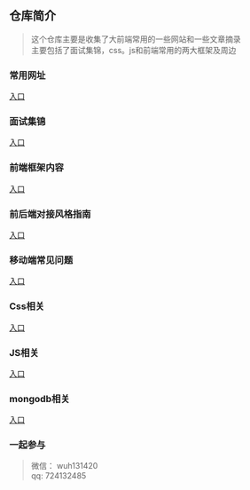 ## 仓库简介
> 这个仓库主要是收集了大前端常用的一些网站和一些文章摘录       
> 主要包括了面试集锦，css。js和前端常用的两大框架及周边

### 常用网址
[入口][uu]

### 面试集锦
[入口][interview]

### 前端框架内容
[入口][library]

### 前后端对接风格指南
[入口][guide]

### 移动端常见问题
[入口][web]

### Css相关
[入口][css]

### JS相关
[入口][js]

### mongodb相关
[入口][mongodb]

### 一起参与

> 微信： wuh131420       
> qq: 724132485


[uu]: https://github.com/stack-wuh/webSource/blob/master/%E5%B8%B8%E7%94%A8%E7%BD%91%E7%AB%99.md
[interview]: https://github.com/stack-wuh/webSource/blob/master/%E9%9D%A2%E8%AF%95%E9%9B%86%E9%94%A6.md
[library]: https://github.com/stack-wuh/webSource/blob/master/%E5%89%8D%E7%AB%AF%E6%A1%86%E6%9E%B6%E5%86%85%E5%AE%B9.md
[guide]: https://github.com/stack-wuh/webSource/blob/master/%E5%89%8D%E5%90%8E%E7%AB%AF%E5%AF%B9%E6%8E%A5%E9%A3%8E%E6%A0%BC%E6%8C%87%E5%8D%97.md
[web]: https://github.com/stack-wuh/webSource/blob/master/%E7%A7%BB%E5%8A%A8%E7%AB%AF%E5%B8%B8%E8%A7%81%E9%97%AE%E9%A2%98.md
[css]: https://github.com/stack-wuh/webSource/blob/master/css%E7%9B%B8%E5%85%B3%E7%9F%A5%E8%AF%86%E9%9B%86%E9%94%A6.md
[js]: https://github.com/stack-wuh/webSource/blob/master/js%E7%9B%B8%E5%85%B3%E7%9F%A5%E8%AF%86%E9%9B%86%E9%94%A6.md
[mongodb]: https://github.com/stack-wuh/webSource/blob/master/mongoDB%E7%9B%B8%E5%85%B3.md